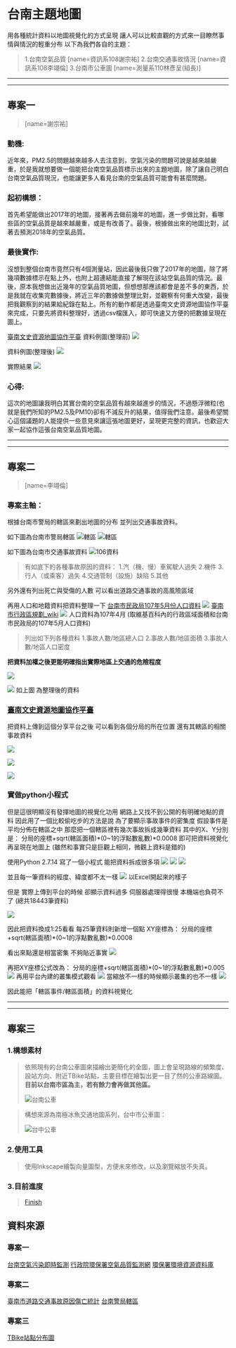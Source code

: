 # 台南主題地圖
用各種統計資料以地圖視覺化的方式呈現
讓人可以比較直觀的方式來一目瞭然事情與情況的輕重分布
以下為我們各自的主題：
>1.台南空氣品質
>[name=資訊系108謝宗祐]
>2.台南交通事故情況
>[name=資訊系108李翊倫]
>3.台南市公車圖
>[name=測量系110林彥呈(組長)]
---
---
## 專案一
>[name=謝宗祐]

### 動機:
近年來，PM2.5的問題越來越多人去注意到，空氣污染的問題可說是越來越嚴重，於是我就想要做一個能把台南空氣品質標示出來的主題地圖，除了讓自己明白台南空氣品質現況，也能讓更多人看見台南的空氣品質可能會有甚麼問題。

### 起初構想：
首先希望能做出2017年的地圖，接著再去做前幾年的地圖，進一步做比對，看哪些區的空氣品質是越來越嚴重，或是有改善了。最後，根據做出來的地圖比對，試著去預測2018年的空氣品質。

### 最後實作:
沒想到整個台南市竟然只有4個測量站，因此最後我只做了2017年的地圖，除了將幾項數據標示在點上外，也附上超連結能直接了解現在該站空氣品質的情況。最後，原本我想做出近幾年的空氣品質地圖，但想想那應該都會是差不多的東西，於是我就在收集完數據後，將近三年的數據做整理比對，並觀察有何重大改變，最後把我觀察到的結果給紀錄在點上。所有的動作都是透過臺南文史資源地圖協作平臺來完成，只要先將資料整理好，透過csv檔匯入，即可快速又方便的把數據呈現在圖上。

[臺南文史資源地圖協作平臺](http://hpgis.rchss.sinica.edu.tw/tncr/mapsites/)
資料例圖(整理前)
![](https://i.imgur.com/ybkqn37.png)

資料例圖(整理後)
![](https://imgur.com/VVpeLGK.png
)

實際結果
![](https://imgur.com/fcyd72L.png
)

### 心得:
這次的地圖讓我明白其實台南的空氣品質有越來越進步的情況，不過懸浮微粒(也就是我們所知的PM2.5及PM10)卻有不減反升的結果，值得我們注意。最後希望關心這個議題的人能提供一些意見來讓這張地圖更好，呈現更完整的資訊，也歡迎大家一起協作這張台南空氣品質地圖。

---
---
## 專案二
>[name=李翊倫]
### 專案主軸：
根據台南市警局的轄區來劃出地圖的分布
並列出交通事故資料。



如下圖為台南市警局轄區
![轄區](https://www.tnpd.gov.tw/chinese/file/map1.jpg)
![轄區](https://i.imgur.com/DFv5GLW.png)


如下圖為台南市交通事故資料
![106資料](https://i.imgur.com/WPyUino.png)
>有如底下的各種事故原因的資料：
>1.汽（機、慢）車駕駛人過失
>2.機件
>3.行人（或乘客）過失
>4.交通管制（設施）缺陷
>5.其他

另外還有列出死亡與受傷的人數
可以看出道路交通事故的高風險區域

再用人口和地籍資料把資料整理一下
[台南市民政局107年5月份人口資料](http://web.tainan.gov.tw/agr/population.asp?nsub=I4A100)
![](https://i.imgur.com/GLRWx2F.png)
[臺南市行政區規劃_wiki](https://zh.wikipedia.org/wiki/%E8%87%BA%E5%8D%97%E5%B8%82%E8%A1%8C%E6%94%BF%E5%8D%80%E5%8A%83)
![](https://i.imgur.com/faQEmby.png)
人口資料為107年4月
(取維基百科內的行政區域面積和台南市民政局的107年5月人口資料)


>列出如下列各種資料
>1.事故人數/地區總人口
>2.事故人數/地區面積
>3.事故人數/地區人口密度

**把資料加權之後更能明確指出實際地區上交通的危險程度**

![](https://i.imgur.com/WfNVrIR.png)

![](https://i.imgur.com/ByFzQvE.png)
如上圖 為整理後的資料

### [臺南文史資源地圖協作平臺](http://hpgis.rchss.sinica.edu.tw/tncr/mapsites/)
把資料上傳到這個分享平台之後
可以看到各個分局的所在位置
還有其轄區的相關事故資料

![](https://i.imgur.com/iQT6pZC.jpg)

![](https://i.imgur.com/nQxYTRB.jpg)

![](https://i.imgur.com/19twCcL.png)
### 實做python小程式
但是這很明顯沒有發揮地圖的視覺化功用
網路上又找不到公開的有明確地點的資料
因此用了一個比較偷吃步的方法是說
為了要顯示事故事件的密集度
假設事件是平均分佈在轄區之中
那麼把一個轄區裡有幾次事故拆成幾筆資料
其中的X、Y分別是：
分局的座標+sqrt(轄區面積)*(0~1的浮點數亂數)*0.0008
即可把資料視覺化再呈現在地圖上
(雖然和事實只是巨觀上相同，微觀上資料是錯的)

使用Python 2.7.14 寫了一個小程式
能把資料拆成很多項
![](https://i.imgur.com/F7IY3Me.png)
![](https://i.imgur.com/YMop92e.png)
![](https://i.imgur.com/DvaDyKq.png)

並且每一筆資料的經度、緯度都不太一樣
![](https://i.imgur.com/lrhWrre.png)
以Excel開起來的樣子


但是 實際上傳到平台的時候
卻顯示資料過多 伺服器處理得很慢
本機端也負荷不了
(總共18443筆資料)

![](https://i.imgur.com/LCoVLvO.png)

因此把資料換成1:25看看
每25筆資料則新增一個點
XY座標為：
分局的座標+sqrt(轄區面積)*(0~1的浮點數亂數)*0.0008

看出來點還是相當密集 不夠貼近事實
![](https://i.imgur.com/wktPrdW.png)



再把XY座標公式改為：
分局的座標+sqrt(轄區面積)*(0~1的浮點數亂數)*0.005
![](https://i.imgur.com/5LmtBUP.jpg)
再用平台內建的叢集模式觀看
![](https://i.imgur.com/SeurQ2n.jpg)
當縮放不一樣的時候顯示叢集的也不一樣
![](https://i.imgur.com/jTJzBjE.jpg)

因此能把「轄區事件/轄區面積」的資料視覺化



---
---
## 專案三
### 1.構想素材
> 依照現有的台南公車圖來描繪出更簡化的全圖，圖上會呈現路線的頻繁度、設站方向、附近TBike站點，主要目標在繪製出更一目了然的公車路線圖。
> **目前以台南市區為主，若有餘力會再做其他區。**
> 
> ![台南公車](https://i.imgur.com/de4oREm.jpg)

> 構想來源為南極冰魚交通地圖系列，台中市公車圖：
> 
> ![台中公車](https://i.imgur.com/9XYVhLY.png)

### 2.使用工具
> 使用Inkscape繪製向量圖型，方便未來修改，以及瀏覽縮放不失真。

### 3.目前進度
> [Finish](https://ncku365-my.sharepoint.com/:b:/g/personal/f64066096_ncku_edu_tw/EfWCxA5dZvVIim-YC6mf4NMBM6NGcKotjBNlvF5-g3SP0Q?e=R8zqQn)


## 資料來源
### 專案一
[台南空氣污染即時監測](http://aqicn.org/city/taiwan/tainan/hk/)
[行政院環保署空氣品質監測網](https://taqm.epa.gov.tw/taqm/tw/YearlyDataDownload.aspx)
[環保署環境資源資料庫](https://erdb.epa.gov.tw/DataRepository/EnvMonitor/AirQualityMonitorMonData.aspx?topic1=%E5%A4%A7%E6%B0%A3&topic2=%E7%92%B0%E5%A2%83%E5%8F%8A%E7%94%9F%E6%85%8B%E7%9B%A3%E6%B8%AC&subject=%E7%A9%BA%E6%B0%A3%E5%93%81%E8%B3%AA)
### 專案二
[臺南市道路交通事故原因傷亡統計](http://data.tainan.gov.tw/dataset/policedata016)
[台南警局轄區](https://www.tnpd.gov.tw/chinese/home.jsp?serno=201012130011&mserno=201012130002&menudata=TncgbMenu&contlink=content/org04.jsp&level2=Y)
### 專案三
[TBike站點分布圖](http://tbike.tainan.gov.tw/Portal/zh-TW/Station/Map)
